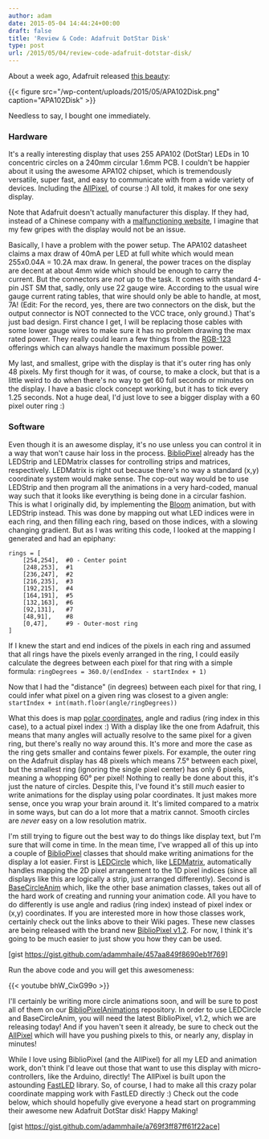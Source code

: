 ```yaml
---
author: adam
date: 2015-05-04 14:44:24+00:00
draft: false
title: 'Review & Code: Adafruit DotStar Disk'
type: post
url: /2015/05/04/review-code-adafruit-dotstar-disk/
---
```


About a week ago, Adafruit released [this beauty](http://www.adafruit.com/products/2477):

{{< figure src="/wp-content/uploads/2015/05/APA102Disk.png" caption="APA102Disk" >}}

Needless to say, I bought one immediately.

<!-- more -->



### Hardware



It's a really interesting display that uses 255 APA102 (DotStar) LEDs in 10 concentric circles on a 240mm circular 1.6mm PCB. I couldn't be happier about it using the awesome APA102 chipset, which is tremendously versatile, super fast, and easy to communicate with from a wide variety of devices. Including the [AllPixel](/AllPixel), of course :) All told, it makes for one sexy display.

Note that Adafruit doesn't actually manufacturer this display. If they had, instead of a Chinese company with a [malfunctioning website](http://www.soya-led.com/), I imagine that my few gripes with the display would not be an issue.

Basically, I have a problem with the power setup. The APA102 datasheet claims a max draw of 40mA per LED at full white which would mean 255x0.04A = 10.2A max draw. In general, the power traces on the display are decent at about 4mm wide which should be enough to carry the current. But the connectors are _not_ up to the task. It comes with standard 4-pin JST SM that, sadly, only use 22 gauge wire. According to the usual wire gauge current rating tables, that wire should only be able to handle, at most, 7A! (Edit: For the record, yes, there are two connectors on the disk, but the output connector is NOT connected to the VCC trace, only ground.) That's just bad design. First chance I get, I will be replacing those cables with some lower gauge wires to make sure it has no problem drawing the max rated power. They really could learn a few things from the [RGB-123](http://rgb-123.com/) offerings which can always handle the maximum possible power.

My last, and smallest, gripe with the display is that it's outer ring has only 48 pixels. My first though for it was, of course, to make a clock, but that is a little weird to do when there's no way to get 60 full seconds or minutes on the display. I have a basic clock concept working, but it has to tick every 1.25 seconds. Not a huge deal, I'd just love to see a bigger display with a 60 pixel outer ring :)



### Software



Even though it is an awesome display, it's no use unless you can control it in a way that won't cause hair loss in the process. [BiblioPixel](/BiblioPixel) already has the LEDStrip and LEDMatrix classes for controlling strips and matrices, respectively. LEDMatrix is right out because there's no way a standard (x,y) coordinate system would make sense. The cop-out way would be to use LEDStrip and then program all the animations in a very hard-coded, manual way such that it looks like everything is being done in a circular fashion. This is what I originally did, by implementing the [Bloom](https://github.com/ManiacalLabs/BiblioPixel/blob/master/matrix_animations.py#L40) animation, but with LEDStrip instead. This was done by mapping out what LED indices were in each ring, and then filling each ring, based on those indices, with a slowing changing gradient. But as I was writing this code, I looked at the mapping I generated and had an epiphany:

```
rings = [
    [254,254],  #0 - Center point
    [248,253],  #1
    [236,247],  #2
    [216,235],  #3
    [192,215],  #4
    [164,191],  #5
    [132,163],  #6
    [92,131],   #7
    [48,91],    #8
    [0,47],     #9 - Outer-most ring
]
```

If I knew the start and end indices of the pixels in each ring and assumed that all rings have the pixels evenly arranged in the ring, I could easily calculate the degrees between each pixel for that ring with a simple formula: `ringDegrees = 360.0/(endIndex - startIndex + 1)`

Now that I had the "distance" (in degrees) between each pixel for that ring, I could infer what pixel on a given ring was closest to a given angle: `startIndex + int(math.floor(angle/ringDegrees))`

What this does is map [polar coordinates](http://en.wikipedia.org/wiki/Polar_coordinate_system), angle and radius (ring index in this case), to a actual pixel index :) With a display like the one from Adafruit, this means that many angles will actually resolve to the same pixel for a given ring, but there's really no way around this. It's more and more the case as the ring gets smaller and contains fewer pixels. For example, the outer ring on the Adafruit display has 48 pixels which means 7.5° between each pixel, but the smallest ring (ignoring the single pixel center) has only 6 pixels, meaning a whopping 60° per pixel! Nothing to really be done about this, it's just the nature of circles. Despite this, I've found it's still _much_ easier to write animations for the display using polar coordinates. It just makes more sense, once you wrap your brain around it. It's limited compared to a matrix in some ways, but can do a lot more that a matrix cannot. Smooth circles are _never_ easy on a low resolution matrix.

I'm still trying to figure out the best way to do things like display text, but I'm sure that will come in time. In the mean time, I've wrapped all of this up into a couple of [BiblioPixel](/BiblioPixel) classes that should make writing animations for the display a lot easier. First is [LEDCircle](https://github.com/ManiacalLabs/BiblioPixel/wiki/LEDCircle) which, like [LEDMatrix](https://github.com/ManiacalLabs/BiblioPixel/wiki/LEDMatrix), automatically handles mapping the 2D pixel arrangement to the 1D pixel indices (since all displays like this are logically a strip, just arranged differently). Second is [BaseCircleAnim](https://github.com/ManiacalLabs/BiblioPixel/wiki/Animations#class-basecircleanim) which, like the other base animation classes, takes out all of the hard work of creating and running your animation code. All you have to do differently is use angle and radius (ring index) instead of pixel index or (x,y) coordinates. If you are interested more in how those classes work, certainly check out the links above to their Wiki pages. These new classes are being released with the brand new [BiblioPixel v1.2](/2015/05/04/bibliopixel-v1-2-is-here/). For now, I think it's going to be much easier to just show you how they can be used.

[gist https://gist.github.com/adammhaile/457aa849f8690eb1f769]

Run the above code and you will get this awesomeness:

{{< youtube bhW_CixG99o >}}

I'll certainly be writing more circle animations soon, and will be sure to post all of them on our [BiblioPixelAnimations](https://github.com/ManiacalLabs/BiblioPixelAnimations) repository. In order to use LEDCircle and BaseCircleAnim, you will need the latest BiblioPixel, v1.2, which we are releasing today! And if you haven't seen it already, be sure to check out the [AllPixel](/AllPixel) which will have you pushing pixels to this, or nearly any, display in minutes!

While I love using BiblioPixel (and the AllPixel) for all my LED and animation work, don't think I'd leave out those that want to use this display with micro-controllers, like the Arduino, directly! The AllPixel is built upon the astounding [FastLED](http://fastled.io) library. So, of course, I had to make all this crazy polar coordinate mapping work with FastLED directly :) Check out the code below, which should hopefully give everyone a head start on programming their awesome new Adafruit DotStar disk! Happy Making!

[gist https://gist.github.com/adammhaile/a769f3ff87ff61f22ace]
